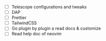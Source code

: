 - [ ] Telescope configurations and tweaks
- [ ] DAP
- [ ] Prettier
- [ ] TailwindCSS
- [ ] Go plugin by plugin a read docs & customize
- [ ] Read help doc of neovim
